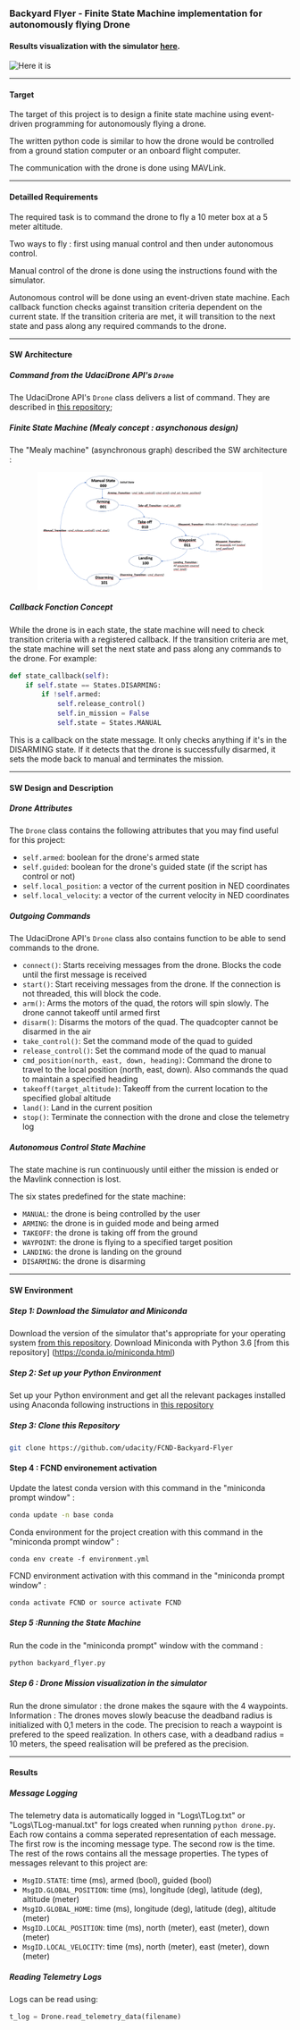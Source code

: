 ### Backyard Flyer - Finite State Machine implementation for autonomously flying Drone
#### Results visualization with the simulator [here](https://github.com/Jeanyvesbourdoncle/FCND-Backyard-Flyer/blob/master/Finite_State_Machine_Asynchronous_Approach.mp4).

![Here it is](./2020-01-12_21-05-46.gif)

--------------------------
#### Target
The target of this project is to design a finite state machine using event-driven programming for autonomously flying a drone. 

The written python code is similar to how the drone would be controlled from a ground station computer or an onboard flight computer. 

The communication with the drone is done using MAVLink.

-------------------------
#### Detailled Requirements
The required task is to command the drone to fly a 10 meter box at a 5 meter altitude. 

Two ways to fly : first using manual control and then under autonomous control.

Manual control of the drone is done using the instructions found with the simulator.

Autonomous control will be done using an event-driven state machine. 
Each callback function checks against transition criteria dependent on the current state. If the transition criteria are met, it will transition to the next state and pass along any required commands to the drone.

-------------------------
#### SW Architecture
##### Command from the UdaciDrone API's `Drone`
The  UdaciDrone API's `Drone` class delivers a list of command. They are described in [this repository](https://udacity.github.io/udacidrone/docs/drone-api.html);

#####  Finite State Machine (Mealy concept : asynchonous design)
The "Mealy machine" (asynchronous graph) described the SW architecture :
<p align="center">
<img src="./Finite_State_Machine.png" width="80% style = "border:none;">
</p> 

##### Callback Fonction Concept
While the drone is in each state, the state machine will need to check transition criteria with a registered callback. 
If the transition criteria are met, the state machine will set the next state and pass along any commands to the drone. 
For example:
```python
def state_callback(self):
	if self.state == States.DISARMING:
    	if !self.armed:
        	self.release_control()
        	self.in_mission = False
        	self.state = States.MANUAL
```

This is a callback on the state message. It only checks anything if it's in the DISARMING state. If it detects that the drone is successfully disarmed, it sets the mode back to manual and terminates the mission. 

--------------------------
#### SW Design and Description
##### Drone Attributes
The `Drone` class contains the following attributes that you may find useful for this project:

 - `self.armed`: boolean for the drone's armed state
 - `self.guided`: boolean for the drone's guided state (if the script has control or not)
 - `self.local_position`: a vector of the current position in NED coordinates
 - `self.local_velocity`: a vector of the current velocity in NED coordinates

##### Outgoing Commands
The UdaciDrone API's `Drone` class also contains function to be able to send commands to the drone.

 - `connect()`: Starts receiving messages from the drone. Blocks the code until the first message is received
 - `start()`: Start receiving messages from the drone. If the connection is not threaded, this will block the code.
 - `arm()`: Arms the motors of the quad, the rotors will spin slowly. The drone cannot takeoff until armed first
 - `disarm()`: Disarms the motors of the quad. The quadcopter cannot be disarmed in the air
 - `take_control()`: Set the command mode of the quad to guided
 - `release_control()`: Set the command mode of the quad to manual
 - `cmd_position(north, east, down, heading)`: Command the drone to travel to the local position (north, east, down). Also commands the quad to maintain a specified heading
 - `takeoff(target_altitude)`: Takeoff from the current location to the specified global altitude
 - `land()`: Land in the current position
 - `stop()`: Terminate the connection with the drone and close the telemetry log

##### Autonomous Control State Machine
The state machine is run continuously until either the mission is ended or the Mavlink connection is lost.

The six states predefined for the state machine:
* `MANUAL`: the drone is being controlled by the user
* `ARMING`: the drone is in guided mode and being armed
* `TAKEOFF`: the drone is taking off from the ground
* `WAYPOINT`: the drone is flying to a specified target position
* `LANDING`: the drone is landing on the ground
* `DISARMING`: the drone is disarming

--------------------------
####  SW Environment
##### Step 1: Download the Simulator and Miniconda
Download the version of the simulator that's appropriate for your operating system [from this repository](https://github.com/udacity/FCND-Simulator-Releases/releases).
Download Miniconda with Python 3.6 [from this repository]
(https://conda.io/miniconda.html)

##### Step 2: Set up your Python Environment
Set up your Python environment and get all the relevant packages installed using Anaconda following instructions in [this repository](https://github.com/udacity/FCND-Term1-Starter-Kit)

##### Step 3: Clone this Repository
```sh
git clone https://github.com/udacity/FCND-Backyard-Flyer
```
#### Step 4 : FCND environement activation
Update the latest conda version with this command in the "miniconda prompt window" : 
```sh
conda update -n base conda
```

Conda environment for the project creation with this command in the "miniconda prompt window" :
```
conda env create -f environment.yml
```

FCND environment activation with this command in the "miniconda prompt window" :
```sh
conda activate FCND or source activate FCND
```

##### Step 5 :Running the State Machine
Run the code in the "miniconda prompt" window with the command : 
```sh
python backyard_flyer.py
```

##### Step 6 : Drone Mission visualization in the simulator
Run the drone simulator : the drone makes the sqaure with the 4 waypoints.
Information : The drones moves slowly beacuse the deadband radius is initialized with 0,1 meters in the code. 
The precision to reach a waypoint is prefered to the speed realization. 
In others case, with a deadband radius = 10 meters, the speed realisation will be prefered as the precision.


--------------------------
#### Results
##### Message Logging
The telemetry data is automatically logged in "Logs\TLog.txt" or "Logs\TLog-manual.txt" for logs created when running `python drone.py`. Each row contains a comma seperated representation of each message. The first row is the incoming message type. The second row is the time. The rest of the rows contains all the message properties. The types of messages relevant to this project are:

* `MsgID.STATE`: time (ms), armed (bool), guided (bool)
* `MsgID.GLOBAL_POSITION`: time (ms), longitude (deg), latitude (deg), altitude (meter)
* `MsgID.GLOBAL_HOME`: time (ms), longitude (deg), latitude (deg), altitude (meter)
* `MsgID.LOCAL_POSITION`: time (ms), north (meter), east (meter), down (meter)
* `MsgID.LOCAL_VELOCITY`: time (ms), north (meter), east (meter), down (meter) 

##### Reading Telemetry Logs
Logs can be read using:

```python
t_log = Drone.read_telemetry_data(filename)
```




     



